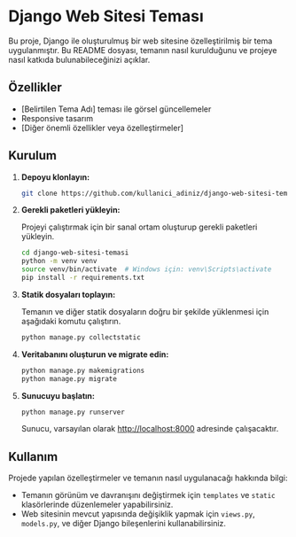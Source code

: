 # Django Web Sitesi Teması

Bu proje, Django ile oluşturulmuş bir web sitesine özelleştirilmiş bir tema uygulanmıştır. Bu README dosyası, temanın nasıl kurulduğunu ve projeye nasıl katkıda bulunabileceğinizi açıklar.

## Özellikler

- [Belirtilen Tema Adı] teması ile görsel güncellemeler
- Responsive tasarım
- [Diğer önemli özellikler veya özelleştirmeler]

## Kurulum

1. **Depoyu klonlayın:**

    ```bash
    git clone https://github.com/kullanici_adiniz/django-web-sitesi-temasi.git
    ```

2. **Gerekli paketleri yükleyin:**

    Projeyi çalıştırmak için bir sanal ortam oluşturup gerekli paketleri yükleyin.

    ```bash
    cd django-web-sitesi-temasi
    python -m venv venv
    source venv/bin/activate  # Windows için: venv\Scripts\activate
    pip install -r requirements.txt
    ```

3. **Statik dosyaları toplayın:**

    Temanın ve diğer statik dosyaların doğru bir şekilde yüklenmesi için aşağıdaki komutu çalıştırın.

    ```bash
    python manage.py collectstatic
    ```

4. **Veritabanını oluşturun ve migrate edin:**

    ```bash
    python manage.py makemigrations
    python manage.py migrate
    ```

5. **Sunucuyu başlatın:**

    ```bash
    python manage.py runserver
    ```

    Sunucu, varsayılan olarak [http://localhost:8000](http://localhost:8000) adresinde çalışacaktır.

## Kullanım

Projede yapılan özelleştirmeler ve temanın nasıl uygulanacağı hakkında bilgi:

- Temanın görünüm ve davranışını değiştirmek için `templates` ve `static` klasörlerinde düzenlemeler yapabilirsiniz.
- Web sitesinin mevcut yapısında değişiklik yapmak için `views.py`, `models.py`, ve diğer Django bileşenlerini kullanabilirsiniz.
